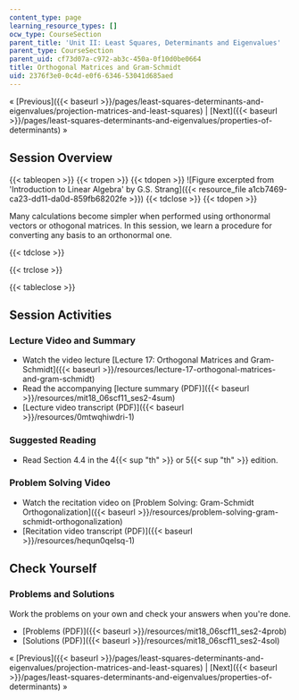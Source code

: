 ```yaml
---
content_type: page
learning_resource_types: []
ocw_type: CourseSection
parent_title: 'Unit II: Least Squares, Determinants and Eigenvalues'
parent_type: CourseSection
parent_uid: cf73d07a-c972-ab3c-450a-0f10d0be0664
title: Orthogonal Matrices and Gram-Schmidt
uid: 2376f3e0-0c4d-e0f6-6346-53041d685aed
---
```


« [Previous]({{< baseurl >}}/pages/least-squares-determinants-and-eigenvalues/projection-matrices-and-least-squares) | [Next]({{< baseurl >}}/pages/least-squares-determinants-and-eigenvalues/properties-of-determinants) »

Session Overview
----------------

{{< tableopen >}}
{{< tropen >}}
{{< tdopen >}}
![Figure excerpted from 'Introduction to Linear Algebra' by G.S. Strang]({{< resource_file a1cb7469-ca23-dd11-da0d-859fb68202fe >}})
{{< tdclose >}}
{{< tdopen >}}


Many calculations become simpler when performed using orthonormal vectors or othogonal matrices. In this session, we learn a procedure for converting any basis to an orthonormal one.


{{< tdclose >}}

{{< trclose >}}

{{< tableclose >}}

Session Activities
------------------

### Lecture Video and Summary

*   Watch the video lecture [Lecture 17: Orthogonal Matrices and Gram-Schmidt]({{< baseurl >}}/resources/lecture-17-orthogonal-matrices-and-gram-schmidt)
*   Read the accompanying [lecture summary (PDF)]({{< baseurl >}}/resources/mit18_06scf11_ses2-4sum)
*   [Lecture video transcript (PDF)]({{< baseurl >}}/resources/0mtwqhiwdri-1)

### Suggested Reading

*   Read Section 4.4 in the 4{{< sup "th" >}} or 5{{< sup "th" >}} edition.

### Problem Solving Video

*   Watch the recitation video on [Problem Solving: Gram-Schmidt Orthogonalization]({{< baseurl >}}/resources/problem-solving-gram-schmidt-orthogonalization)
*   [Recitation video transcript (PDF)]({{< baseurl >}}/resources/hequn0qelsq-1)

Check Yourself
--------------

### Problems and Solutions

Work the problems on your own and check your answers when you're done.

*   [Problems (PDF)]({{< baseurl >}}/resources/mit18_06scf11_ses2-4prob)
*   [Solutions (PDF)]({{< baseurl >}}/resources/mit18_06scf11_ses2-4sol)

« [Previous]({{< baseurl >}}/pages/least-squares-determinants-and-eigenvalues/projection-matrices-and-least-squares) | [Next]({{< baseurl >}}/pages/least-squares-determinants-and-eigenvalues/properties-of-determinants) »